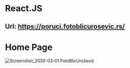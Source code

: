 
# React.JS
## Url: https://poruci.fotoblicurosevic.rs/

# Home Page
![Screenshot_2020-03-01 FotoBlicUrošević](https://user-images.githubusercontent.com/41450109/75628654-69402b80-5bdb-11ea-89de-3273bd28e96e.png)

